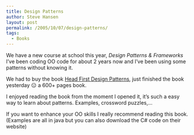 ```yaml
---
title: Design Patterns
author: Steve Hansen
layout: post
permalink: /2005/10/07/design-patterns/
tags:
  - Books
---
```

We have a new course at school this year, *Design Patterns &#038; Frameworks*  
I&#8217;ve been coding OO code for about 2 years now and I&#8217;ve been using some patterns without knowing it.

We had to buy the book [Head First Design Patterns][1], just finished the book yesterday :expressionless: a 600+ pages book.

I enjoyed reading the book from the moment I opened it, it&#8217;s such a easy way to learn about patterns. Examples, crossword puzzles,&#8230;

If you want to enhance your OO skills I really recommend reading this book.  
(Examples are all in java but you can also download the C# code on their website)

 [1]: http://www.amazon.com/gp/product/0596007124/103-5455332-4715017?v=glance&#038;n=283155&#038;s=books&#038;v=glance